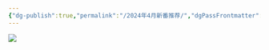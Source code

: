 ```yaml
---
{"dg-publish":true,"permalink":"/2024年4月新番推荐/","dgPassFrontmatter":true}
---
```


![](https://z4a.net/images/2024/03/03/QQ20240303154300.png?t=bb8daa23-d763-4500-a581-314eb729e94d)
